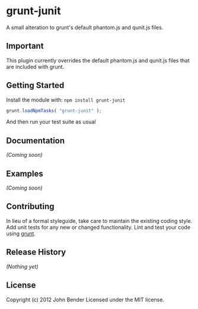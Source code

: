 # grunt-junit

A small alteration to grunt's default phantom.js and qunit.js files.

## Important

This plugin currently overrides the default phantom.js and qunit.js files that are included with grunt.

## Getting Started
Install the module with: `npm install grunt-junit`

```javascript
grunt.loadNpmTasks( "grunt-junit" );
```

And then run your test suite as usual

## Documentation
_(Coming soon)_

## Examples
_(Coming soon)_

## Contributing
In lieu of a formal styleguide, take care to maintain the existing coding style. Add unit tests for any new or changed functionality. Lint and test your code using [grunt](https://github.com/cowboy/grunt).

## Release History
_(Nothing yet)_

## License
Copyright (c) 2012 John Bender
Licensed under the MIT license.
